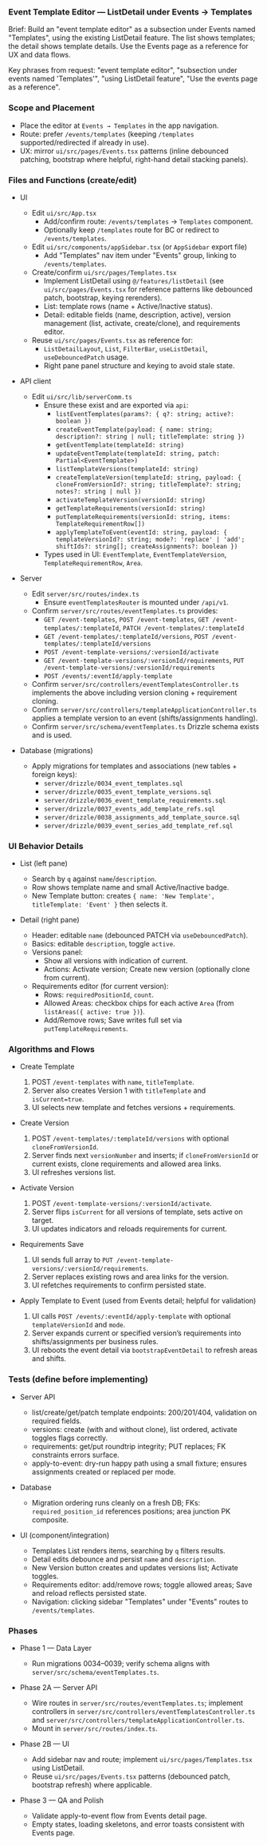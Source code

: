 ### Event Template Editor — ListDetail under Events → Templates

Brief: Build an "event template editor" as a subsection under Events named "Templates", using the existing ListDetail feature. The list shows templates; the detail shows template details. Use the Events page as a reference for UX and data flows.

Key phrases from request: "event template editor", "subsection under events named 'Templates'", "using ListDetail feature", "Use the events page as a reference".

### Scope and Placement
- Place the editor at `Events → Templates` in the app navigation.
- Route: prefer `/events/templates` (keeping `/templates` supported/redirected if already in use).
- UX: mirror `ui/src/pages/Events.tsx` patterns (inline debounced patching, bootstrap where helpful, right-hand detail stacking panels).

### Files and Functions (create/edit)
- UI
  - Edit `ui/src/App.tsx`
    - Add/confirm route: `/events/templates` → `Templates` component.
    - Optionally keep `/templates` route for BC or redirect to `/events/templates`.
  - Edit `ui/src/components/appSidebar.tsx` (or `AppSidebar` export file)
    - Add "Templates" nav item under "Events" group, linking to `/events/templates`.
  - Create/confirm `ui/src/pages/Templates.tsx`
    - Implement ListDetail using `@/features/listDetail` (see `ui/src/pages/Events.tsx` for reference patterns like debounced patch, bootstrap, keying rerenders).
    - List: template rows (name + Active/Inactive status).
    - Detail: editable fields (name, description, active), version management (list, activate, create/clone), and requirements editor.
  - Reuse `ui/src/pages/Events.tsx` as reference for:
    - `ListDetailLayout`, `List`, `FilterBar`, `useListDetail`, `useDebouncedPatch` usage.
    - Right pane panel structure and keying to avoid stale state.

- API client
  - Edit `ui/src/lib/serverComm.ts`
    - Ensure these exist and are exported via `api`:
      - `listEventTemplates(params?: { q?: string; active?: boolean })`
      - `createEventTemplate(payload: { name: string; description?: string | null; titleTemplate: string })`
      - `getEventTemplate(templateId: string)`
      - `updateEventTemplate(templateId: string, patch: Partial<EventTemplate>)`
      - `listTemplateVersions(templateId: string)`
      - `createTemplateVersion(templateId: string, payload: { cloneFromVersionId?: string; titleTemplate?: string; notes?: string | null })`
      - `activateTemplateVersion(versionId: string)`
      - `getTemplateRequirements(versionId: string)`
      - `putTemplateRequirements(versionId: string, items: TemplateRequirementRow[])`
      - `applyTemplateToEvent(eventId: string, payload: { templateVersionId?: string; mode?: 'replace' | 'add'; shiftIds?: string[]; createAssignments?: boolean })`
    - Types used in UI: `EventTemplate`, `EventTemplateVersion`, `TemplateRequirementRow`, `Area`.

- Server
  - Edit `server/src/routes/index.ts`
    - Ensure `eventTemplatesRouter` is mounted under `/api/v1`.
  - Confirm `server/src/routes/eventTemplates.ts` provides:
    - `GET /event-templates`, `POST /event-templates`, `GET /event-templates/:templateId`, `PATCH /event-templates/:templateId`
    - `GET /event-templates/:templateId/versions`, `POST /event-templates/:templateId/versions`
    - `POST /event-template-versions/:versionId/activate`
    - `GET /event-template-versions/:versionId/requirements`, `PUT /event-template-versions/:versionId/requirements`
    - `POST /events/:eventId/apply-template`
  - Confirm `server/src/controllers/eventTemplatesController.ts` implements the above including version cloning + requirement cloning.
  - Confirm `server/src/controllers/templateApplicationController.ts` applies a template version to an event (shifts/assignments handling).
  - Confirm `server/src/schema/eventTemplates.ts` Drizzle schema exists and is used.

- Database (migrations)
  - Apply migrations for templates and associations (new tables + foreign keys):
    - `server/drizzle/0034_event_templates.sql`
    - `server/drizzle/0035_event_template_versions.sql`
    - `server/drizzle/0036_event_template_requirements.sql`
    - `server/drizzle/0037_events_add_template_refs.sql`
    - `server/drizzle/0038_assignments_add_template_source.sql`
    - `server/drizzle/0039_event_series_add_template_ref.sql`

### UI Behavior Details
- List (left pane)
  - Search by `q` against `name`/`description`.
  - Row shows template name and small Active/Inactive badge.
  - New Template button: creates `{ name: 'New Template', titleTemplate: 'Event' }` then selects it.

- Detail (right pane)
  - Header: editable `name` (debounced PATCH via `useDebouncedPatch`).
  - Basics: editable `description`, toggle `active`.
  - Versions panel:
    - Show all versions with indication of current.
    - Actions: Activate version; Create new version (optionally clone from current).
  - Requirements editor (for current version):
    - Rows: `requiredPositionId`, `count`.
    - Allowed Areas: checkbox chips for each active `Area` (from `listAreas({ active: true })`).
    - Add/Remove rows; Save writes full set via `putTemplateRequirements`.

### Algorithms and Flows
- Create Template
  1) POST `/event-templates` with `name`, `titleTemplate`.
  2) Server also creates Version 1 with `titleTemplate` and `isCurrent=true`.
  3) UI selects new template and fetches versions + requirements.

- Create Version
  1) POST `/event-templates/:templateId/versions` with optional `cloneFromVersionId`.
  2) Server finds next `versionNumber` and inserts; if `cloneFromVersionId` or current exists, clone requirements and allowed area links.
  3) UI refreshes versions list.

- Activate Version
  1) POST `/event-template-versions/:versionId/activate`.
  2) Server flips `isCurrent` for all versions of template, sets active on target.
  3) UI updates indicators and reloads requirements for current.

- Requirements Save
  1) UI sends full array to `PUT /event-template-versions/:versionId/requirements`.
  2) Server replaces existing rows and area links for the version.
  3) UI refetches requirements to confirm persisted state.

- Apply Template to Event (used from Events detail; helpful for validation)
  1) UI calls `POST /events/:eventId/apply-template` with optional `templateVersionId` and `mode`.
  2) Server expands current or specified version’s requirements into shifts/assignments per business rules.
  3) UI reboots the event detail via `bootstrapEventDetail` to refresh areas and shifts.

### Tests (define before implementing)
- Server API
  - list/create/get/patch template endpoints: 200/201/404, validation on required fields.
  - versions: create (with and without clone), list ordered, activate toggles flags correctly.
  - requirements: get/put roundtrip integrity; PUT replaces; FK constraints errors surface.
  - apply-to-event: dry-run happy path using a small fixture; ensures assignments created or replaced per mode.

- Database
  - Migration ordering runs cleanly on a fresh DB; FKs: `required_position_id` references positions; area junction PK composite.

- UI (component/integration)
  - Templates List renders items, searching by `q` filters results.
  - Detail edits debounce and persist `name` and `description`.
  - New Version button creates and updates versions list; Activate toggles.
  - Requirements editor: add/remove rows; toggle allowed areas; Save and reload reflects persisted state.
  - Navigation: clicking sidebar "Templates" under "Events" routes to `/events/templates`.

### Phases
- Phase 1 — Data Layer
  - Run migrations 0034–0039; verify schema aligns with `server/src/schema/eventTemplates.ts`.

- Phase 2A — Server API
  - Wire routes in `server/src/routes/eventTemplates.ts`; implement controllers in `server/src/controllers/eventTemplatesController.ts` and `server/src/controllers/templateApplicationController.ts`.
  - Mount in `server/src/routes/index.ts`.

- Phase 2B — UI
  - Add sidebar nav and route; implement `ui/src/pages/Templates.tsx` using ListDetail.
  - Reuse `ui/src/pages/Events.tsx` patterns (debounced patch, bootstrap refresh) where applicable.

- Phase 3 — QA and Polish
  - Validate apply-to-event flow from Events detail page.
  - Empty states, loading skeletons, and error toasts consistent with Events page.


